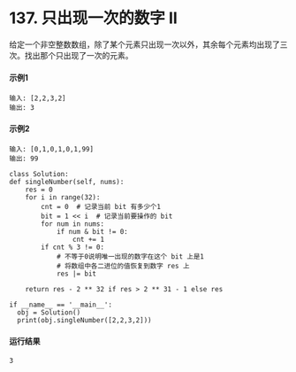 # 137. 只出现一次的数字 II
给定一个非空整数数组，除了某个元素只出现一次以外，其余每个元素均出现了三次。找出那个只出现了一次的元素。

#### 示例1
    输入: [2,2,3,2]
    输出: 3
    
#### 示例2
    输入: [0,1,0,1,0,1,99]
    输出: 99
    
    class Solution:
    def singleNumber(self, nums):
        res = 0
        for i in range(32):
            cnt = 0  # 记录当前 bit 有多少个1
            bit = 1 << i  # 记录当前要操作的 bit
            for num in nums:
                if num & bit != 0:
                    cnt += 1
            if cnt % 3 != 0:
                # 不等于0说明唯一出现的数字在这个 bit 上是1
                # 将数组中各二进位的值恢复到数字 res 上
                res |= bit

        return res - 2 ** 32 if res > 2 ** 31 - 1 else res

    if __name__ == '__main__':
      obj = Solution()
      print(obj.singleNumber([2,2,3,2]))
      
#### 运行结果
    3
